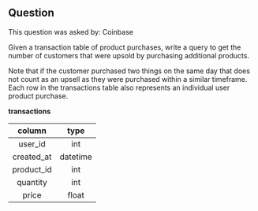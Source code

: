 ## Question
This question was asked by: Coinbase

Given a transaction table of product purchases, write a query to get the number of customers that were upsold by purchasing additional products.

Note that if the customer purchased two things on the same day that does not count as an upsell as they were purchased within a similar timeframe. Each row in the transactions table also represents an individual user product purchase.

**transactions**

|   column   |   type   |
|:----------:|:--------:|
|   user_id  |    int   |
| created_at | datetime |
| product_id |    int   |
|  quantity  |    int   |
|    price   |   float  |
